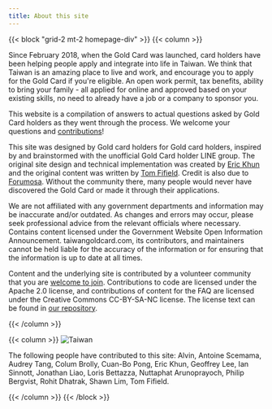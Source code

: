 ```yaml
---
title: About this site
---
```

{{< block "grid-2 mt-2 homepage-div" >}}
{{< column >}}

Since February 2018, when the Gold Card was launched, card holders have been helping people apply
and integrate into life in Taiwan. We think that Taiwan is an amazing place to live and work, and
encourage you to apply for the Gold Card if you're eligible. An open work permit, tax benefits,
ability to bring your family - all applied for online and approved based on your existing skills,
no need to already have a job or a company to sponsor you.

This website is a compilation of answers to actual questions asked by Gold Card holders as they
went through the process. We welcome your questions and
[contributions](https://github.com/taiwangoldcard/website)!

This site was designed by Gold card holders for Gold card holders, inspired by and brainstormed
with the unofficial Gold Card holder LINE group. The original site design
and technical implementation was created by [Eric Khun](https://twitter.com/eric_khun) and the original
content was written by [Tom Fifield](https://twitter.com/tomfifield). Credit is also due to
[Forumosa](https://tw.forumosa.com/t/employment-gold-card-for-some-foreigners). Without the
community there, many people would never have discovered the Gold Card or made it through their
applications.

We are not affiliated with any government departments and information may be inaccurate and/or outdated. As
changes and errors may occur, please seek professional advice from the relevant officials where necessary.
Contains content licensed under the Government Website Open Information Announcement.
taiwangoldcard.com, its contributors, and maintainers cannot be held liable for the accuracy of the information
or for ensuring that the information is up to date at all times.

Content and the underlying site is contributed by a volunteer community that you are
[welcome to join](https://github.com/taiwangoldcard/website). Contributions to code are licensed under
the Apache 2.0 license, and contributions of content for the FAQ are licensed under the Creative Commons
CC-BY-SA-NC license. The license text can be found in
[our repository](https://github.com/taiwangoldcard/website/blob/master/LICENSE.md).

{{< /column >}}

{{< column >}}
![Taiwan](/images/taiwan-unsplash.jpeg)

The following people have contributed to this site: Alvin, Antoine Scemama, Audrey Tang, Colum Brolly, Cuan-Bo Pong, Eric Khun, Geoffrey Lee, Ian Sinnott, Jonathan Liao, Loris Bettazza, Nuttaphat Arunoprayoch, Philip Bergvist, Rohit Dhatrak, Shawn Lim, Tom Fifield.

{{< /column >}}
{{< /block >}}